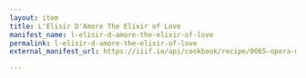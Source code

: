 ```yaml
---
layout: item
title: L'Elisir D'Amore The Elixir of Love
manifest_name: l-elisir-d-amore-the-elixir-of-love
permalink: l-elisir-d-amore-the-elixir-of-love
external_manifest_url: https://iiif.io/api/cookbook/recipe/0065-opera-multiple-canvases/manifest.json

---
```

<!-- Add an essay or interpretive material below this line,
using HTML or markdown.  Do not modify this file above this line -->
